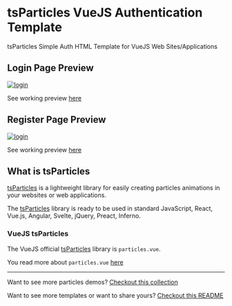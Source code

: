 # tsParticles VueJS Authentication Template

tsParticles Simple Auth HTML Template for VueJS Web Sites/Applications

## Login Page Preview
[![login](https://raw.githubusercontent.com/tsparticles/vue3-auth-template/master/__screenshots/login.png)](https://tsparticles.github.io/vue3-auth-template/#/login)

See working preview [here](https://tsparticles.github.io/vue3-auth-template/#/login)

## Register Page Preview
[![login](https://raw.githubusercontent.com/tsparticles/vue3-auth-template/master/__screenshots/register.png)](https://tsparticles.github.io/vue3-auth-template/#/register)

See working preview [here](https://tsparticles.github.io/vue3-auth-template/#/register)

## What is tsParticles

[tsParticles](https://github.com/matteobruni/tsparticles) is a lightweight library for easily creating particles animations in your websites or web applications.

The [tsParticles](https://github.com/matteobruni/tsparticles) library is ready to be used in standard JavaScript, React, Vue.js, Angular, Svelte, jQuery, Preact, Inferno.

### VueJS tsParticles

The VueJS official [tsParticles](https://github.com/matteobruni/tsparticles) library is `particles.vue`.

You read more about `particles.vue` [here](https://github.com/matteobruni/tsparticles/blob/master/components/vue/README.md) 

---

Want to see more particles demos? [Checkout this collection](https://codepen.io/collection/DPOage)

Want to see more templates or want to share yours? [Checkout this README](https://github.com/tsparticles/templates)
